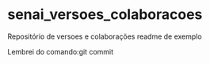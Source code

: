 # senai_versoes_colaboracoes
Repositório de versoes e colaborações
readme de exemplo

Lembrei do comando:git commit
